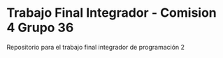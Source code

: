 # Trabajo Final Integrador - Comision 4 Grupo 36
Repositorio para el trabajo final integrador de programación 2
